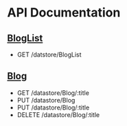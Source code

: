 # API Documentation

## [BlogList](../model/blogList.js)
* GET /datstore/BlogList

## [Blog](../model/blog.js)
* GET /datastore/Blog/:title
* PUT /datastore/Blog
* PUT /datastore/Blog/:title
* DELETE /datastore/Blog/:title
